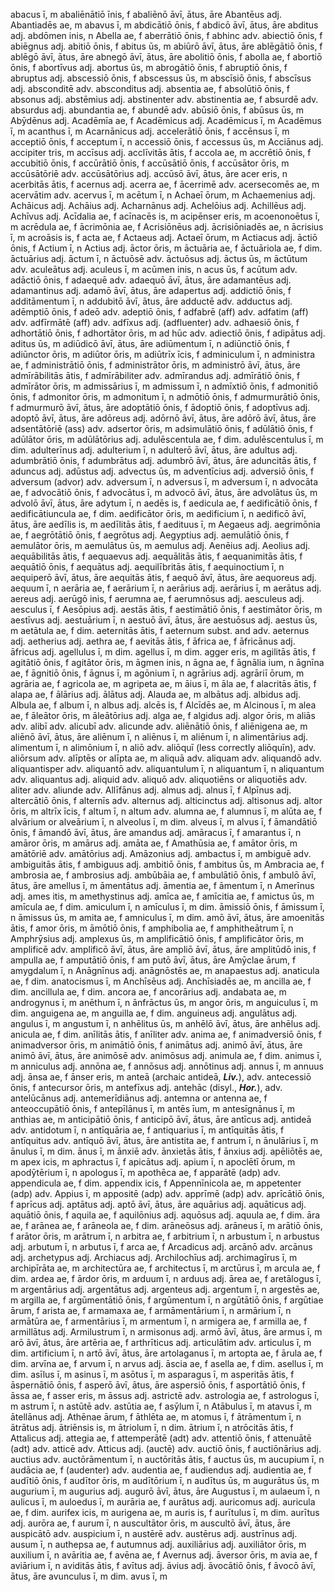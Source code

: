 abacus ī, m
abaliēnātiō īnis, f
abaliēnō āvī, ātus, āre
Abantēus adj.
Abantiadēs ae, m
abavus ī, m
abdicātiō ōnis, f
abdicō āvī, ātus, āre
abditus adj.
abdōmen inis, n
Abella ae, f
aberrātiō ōnis, f
abhinc adv.
abiectiō ōnis, f
abiēgnus adj.
abitiō ōnis, f
abitus ūs, m
abiūrō āvī, ātus, āre
ablēgātiō ōnis, f
ablēgō āvī, ātus, āre
abnegō āvī, ātus, āre
abolitiō ōnis, f
abolla ae, f
abortiō ōnis, f
abortīvus adj.
abortus ūs, m
abrogātiō ōnis, f
abruptiō ōnis, f
abruptus adj.
abscessiō ōnis, f
abscessus ūs, m
abscīsiō ōnis, f
abscīsus adj.
absconditē adv.
absconditus adj.
absentia ae, f
absolūtiō ōnis, f
absonus adj.
abstēmius adj.
abstinenter adv.
abstinentia ae, f
absurdē adv.
absurdus adj.
abundantia ae, f
abundē adv.
abūsiō ōnis, f
abūsus ūs, m
Abȳdēnus adj.
Acadēmīa ae, f
Acadēmicus adj.
Acadēmicus ī, m
Acadēmus ī, m
acanthus ī, m
Acarnānicus adj.
accelerātiō ōnis, f
accēnsus ī, m
acceptiō ōnis, f
acceptum ī, n
accessiō ōnis, f
accessus ūs, m
Acciānus adj.
accipiter tris, m
accīsus adj.
acclīvitās ātis, f
accola ae, m
accrētiō ōnis, f
accubitiō ōnis, f
accūrātiō ōnis, f
accūsātiō ōnis, f
accūsātor ōris, m
accūsātōriē adv.
accūsātōrius adj.
accūsō āvī, ātus, āre
acer eris, n
acerbitās ātis, f
acernus adj.
acerra ae, f
ācerrimē adv.
acersecomēs ae, m
acervātim adv.
acervus ī, m
acētum ī, n
Achaeī ōrum, m
Achaemenius adj.
Achāicus adj.
Achāius adj.
Acharnānus adj.
Achelōius adj.
Achillēus adj.
Achīvus adj.
Acīdalia ae, f
acīnacēs is, m
acipēnser eris, m
acoenonoētus ī, m
acrēdula ae, f
ācrimōnia ae, f
Acrisiōnēus adj.
ācrisiōniadēs ae, n
ācrisius ī, m
acroāsis is, f
acta ae, f
Actaeus adj.
Actaeī ōrum, m
Actiacus adj.
āctiō ōnis, f
Actium ī, n
Actius adj.
āctor ōris, m
āctuāria ae, f
āctuāriola ae, f dim.
āctuārius adj.
āctum ī, n
āctuōsē adv.
āctuōsus adj.
āctus ūs, m
āctūtum adv.
aculeātus adj.
aculeus ī, m
acūmen inis, n
acus ūs, f
acūtum adv.
adāctiō ōnis, f
adaequē adv.
adaequō āvī, ātus, āre
adamantēus adj.
adamantinus adj.
adamō āvī, ātus, āre
adapertus adj.
addictiō ōnis, f
additāmentum ī, n
addubitō āvī, ātus, āre
adductē adv.
adductus adj.
adēmptiō ōnis, f
adeō adv.
adeptiō ōnis, f
adfabrē (aff) adv.
adfatim (aff) adv.
adfīrmātē (aff) adv.
adfīxus adj.
(adfluenter) adv.
adhaesiō ōnis, f
adhortātiō ōnis, f
adhortātor ōris, m
ad  hūc adv.
adiectiō ōnis, f
adipātus adj.
aditus ūs, m
adiūdicō āvī, ātus, āre
adiūmentum ī, n
adiūnctiō ōnis, f
adiūnctor ōris, m
adiūtor ōris, m
adiūtrīx īcis, f
adminiculum ī, n
administra ae, f
administrātiō ōnis, f
administrātor ōris, m
administrō āvī, ātus, āre
admīrābilitās ātis, f
admīrābiliter adv.
admīrandus adj.
admīrātiō ōnis, f
admīrātor ōris, m
admissārius ī, m
admissum ī, n
admīxtiō ōnis, f
admonitiō ōnis, f
admonitor ōris, m
admonitum ī, n
admōtiō ōnis, f
admurmurātiō ōnis, f
admurmurō āvī, ātus, āre
adoptātiō ōnis, f
ādoptiō ōnis, f
adoptīvus adj.
adoptō āvī, ātus, āre
adōreus adj.
adōrnō āvī, ātus, āre
adōrō āvī, ātus, āre
adsentātōriē (ass) adv.
adsertor ōris, m
adsimulātiō ōnis, f
adūlātiō ōnis, f
adūlātor ōris, m
adūlātōrius adj.
adulēscentula ae, f dim.
adulēscentulus ī, m dim.
adulterīnus adj.
adulterium ī, n
adulterō āvī, ātus, āre
adultus adj.
adumbrātiō ōnis, f
adumbrātus adj.
adumbrō āvī, ātus, āre
aduncitās ātis, f
aduncus adj.
adūstus adj.
advectus ūs, m
adventīcius adj.
adversiō ōnis, f
adversum (advor) adv.
adversum ī, n
adversus ī, m
adversum ī, n
advocāta ae, f
advocātiō ōnis, f
advocātus ī, m
advocō āvī, ātus, āre
advolātus ūs, m
advolō āvī, ātus, āre
adytum ī, n
aedēs is, f
aedicula ae, f
aedificātiō ōnis, f
aedificātiuncula ae, f dim.
aedificātor ōris, m
aedificium ī, n
aedificō āvī, ātus, āre
aedīlis is, m
aedīlitās ātis, f
aedituus ī, m
Aegaeus adj.
aegrimōnia ae, f
aegrōtātiō ōnis, f
aegrōtus adj.
Aegyptius adj.
aemulātiō ōnis, f
aemulātor ōris, m
aemulātus ūs, m
aemulus adj.
Aenēius adj.
Aeolius adj.
aequābilitās ātis, f
aequaevus adj.
aequālitās ātis, f
aequanimitās ātis, f
aequātiō ōnis, f
aequātus adj.
aequilībritās ātis, f
aequinoctium ī, n
aequiperō āvī, ātus, āre
aequitās ātis, f
aequō āvī, ātus, āre
aequoreus adj.
aequum ī, n
aerāria ae, f
aerārium ī, n
aerārius adj.
aerārius ī, m
aerātus adj.
aereus adj.
aerūgō inis, f
aerumna ae, f
aerumnōsus adj.
aesculeus adj.
aesculus ī, f
Aesōpius adj.
aestās ātis, f
aestimātiō ōnis, f
aestimātor ōris, m
aestīvus adj.
aestuārium ī, n
aestuō āvī, ātus, āre
aestuōsus adj.
aestus ūs, m
aetātula ae, f dim.
aeternitās ātis, f
aeternum subst. and adv.
aeternus adj.
aetherius adj.
aethra ae, f
aevitās ātis, f
āfrica ae, f
āfricānus adj.
āfricus adj.
agellulus ī, m dim.
agellus ī, m dim.
agger eris, m
agilitās ātis, f
agitātiō ōnis, f
agitātor ōris, m
āgmen inis, n
āgna ae, f
āgnālia ium, n
āgnīna ae, f
āgnitiō ōnis, f
āgnus ī, m
agōnium ī, n
agrārius adj.
agrāriī ōrum, m
agrāria ae, f
agricola ae, m
agripeta ae, m
āius ī, m
āla ae, f
alacritās ātis, f
alapa ae, f
ālārius adj.
ālātus adj.
Alauda ae, m
albātus adj.
albidus adj.
Albula ae, f
album ī, n
albus adj.
alcēs is, f
Alcīdēs ae, m
Alcinous ī, m
alea ae, f
āleātor ōris, m
āleātōrius adj.
alga ae, f
algidus adj.
algor ōris, m
aliās adv.
alibī adv.
alicubī adv.
alicunde adv.
aliēnātiō ōnis, f
aliēnigena ae, m
aliēnō āvī, ātus, āre
aliēnum ī, n
aliēnus ī, m
aliēnum ī, n
alimentārius adj.
alimentum ī, n
alimōnium ī, n
aliō adv.
aliōquī (less correctly aliōquīn), adv.
aliōrsum adv.
alīptēs or alīpta ae, m
aliquā adv.
aliquam adv.
aliquandō adv.
aliquantisper adv.
aliquantō adv.
aliquantulum ī, n
aliquantum ī, n
aliquantum adv.
aliquantus adj.
aliquid adv.
aliquō adv.
aliquotiēns or aliquotiēs adv.
aliter adv.
aliunde adv.
Allīfānus adj.
almus adj.
alnus ī, f
Alpīnus adj.
altercātiō ōnis, f
alternīs adv.
alternus adj.
alticinctus adj.
altisonus adj.
altor ōris, m
altrīx īcis, f
altum ī, n
altum adv.
alumna ae, f
alumnus ī, m
alūta ae, f
alvārium or alveārium ī, n
alveolus ī, m dim.
alveus ī, m
alvus ī, f
āmandātiō ōnis, f
āmandō āvī, ātus, āre
amandus adj.
amāracus ī, f
amarantus ī, n
amāror ōris, m
amārus adj.
amāta ae, f
Amathūsia ae, f
amātor ōris, m
amātōriē adv.
amātōrius adj.
Amāzonius adj.
ambactus ī, m
ambiguē adv.
ambiguitās ātis, f
ambiguus adj.
ambitiō ōnis, f
ambitus ūs, m
Ambracia ae, f
ambrosia ae, f
ambrosius adj.
ambūbāia ae, f
ambulātiō ōnis, f
ambulō āvī, ātus, āre
amellus ī, m
āmentātus adj.
āmentia ae, f
āmentum ī, n
Amerīnus adj.
ames itis, m
amethystinus adj.
amīca ae, f
amīcitia ae, f
amictus ūs, m
amīcula ae, f dim.
amiculum ī, n
amīculus ī, m dim.
āmissiō ōnis, f
āmissum ī, n
āmissus ūs, m
amita ae, f
amniculus ī, m dim.
amō āvī, ātus, āre
amoenitās ātis, f
amor ōris, m
āmōtiō ōnis, f
amphibolia ae, f
amphitheātrum ī, n
Amphrȳsius adj.
amplexus ūs, m
amplificātiō ōnis, f
amplificātor ōris, m
amplificē adv.
amplificō āvī, ātus, āre
ampliō āvī, ātus, āre
amplitūdō inis, f
ampulla ae, f
amputātiō ōnis, f
am  putō āvī, ātus, āre
Amȳclae ārum, f
amygdalum ī, n
Anāgnīnus adj.
anāgnōstēs ae, m
anapaestus adj.
anaticula ae, f dim.
anatocismus ī, m
Anchīsēus adj.
Anchīsiadēs ae, m
ancilla ae, f dim.
ancillula ae, f dim.
ancora ae, f
ancorārius adj.
andabata ae, m
androgynus ī, m
anēthum ī, n
ānfrāctus ūs, m
angor ōris, m
anguiculus ī, m dim.
anguigena ae, m
anguilla ae, f dim.
anguineus adj.
angulātus adj.
angulus ī, m
angustum ī, n
anhēlitus ūs, m
anhēlō āvī, ātus, āre
anhēlus adj.
anicula ae, f dim.
anīlitās ātis, f
anīliter adv.
anima ae, f
animadversiō ōnis, f
animadversor ōris, m
animātiō ōnis, f
animātus adj.
animō āvī, ātus, āre
animō āvī, ātus, āre
animōsē adv.
animōsus adj.
animula ae, f dim.
animus ī, m
anniculus adj.
annōna ae, f
annōsus adj.
annōtinus adj.
annus ī, m
annuus adj.
ānsa ae, f
ānser eris, m
anteā (archaic antideā, ***Liv.***), adv.
antecessiō ōnis, f
antecursor ōris, m
antefīxus adj.
antehāc (disyl., ***Hor.***), adv.
antelūcānus adj.
antemerīdiānus adj.
antemna or antenna ae, f
anteoccupātiō ōnis, f
antepīlānus ī, m
antēs īum, m
antesīgnānus ī, m
anthias ae, m
anticipātiō ōnis, f
anticipō āvī, ātus, āre
antīcus adj.
antideā adv.
antidotum ī, n
antīquāria ae, f
antiquarius ī, m
antīquitās ātis, f
antīquitus adv.
antīquō āvī, ātus, āre
antistita ae, f
antrum ī, n
ānulārius ī, m
ānulus ī, m dim.
ānus ī, m
ānxiē adv.
ānxietās ātis, f
ānxius adj.
apēliōtēs ae, m
apex icis, m
aphractus ī, f
apicātus adj.
apium ī, n
apoclētī ōrum, m
apodȳtērium ī, n
apologus ī, m
apothēca ae, f
apparātē (adp) adv.
appendicula ae, f dim.
appendix icis, f
Appennīnicola ae, m
appetenter (adp) adv.
Appius ī, m
appositē (adp) adv.
apprīmē (adp) adv.
aprīcātiō ōnis, f
aprīcus adj.
aptātus adj.
aptō āvī, ātus, āre
aquārius adj.
aquāticus adj.
aquātiō ōnis, f
aquila ae, f
aquilōnius adj.
aquōsus adj.
aquula ae, f dim.
āra ae, f
arānea ae, f
arāneola ae, f dim.
arāneōsus adj.
arāneus ī, m
arātiō ōnis, f
arātor ōris, m
arātrum ī, n
arbitra ae, f
arbitrium ī, n
arbustum ī, n
arbustus adj.
arbutum ī, n
arbutus ī, f
arca ae, f
Arcadicus adj.
arcānō adv.
arcānus adj.
archetypus adj.
Archiacus adj.
Archilochīus adj.
archimagīrus ī, m
archipīrāta ae, m
architectūra ae, f
architectus ī, m
arctūrus ī, m
arcula ae, f dim.
ardea ae, f
ārdor ōris, m
arduum ī, n
arduus adj.
ārea ae, f
aretālogus ī, m
argentārius adj.
argentātus adj.
argenteus adj.
argentum ī, n
argestēs ae, m
argilla ae, f
argūmentātiō ōnis, f
argūmentum ī, n
argūtātiō ōnis, f
argūtiae ārum, f
arista ae, f
armamaxa ae, f
armāmentārium ī, n
armārium ī, n
armātūra ae, f
armentārius ī, m
armentum ī, n
armigera ae, f
armilla ae, f
armillātus adj.
Armilustrum ī, n
armisonus adj.
armō āvī, ātus, āre
armus ī, m
arō āvī, ātus, āre
artēria ae, f
arthrīticus adj.
articulātim adv.
articulus ī, m dim.
artificium ī, n
artō āvī, ātus, āre
artolaganus ī, m
artopta ae, f
ārula ae, f dim.
arvīna ae, f
arvum ī, n
arvus adj.
āscia ae, f
asella ae, f dim.
asellus ī, m dim.
asīlus ī, m
asinus ī, m
asōtus ī, m
asparagus ī, m
asperitās ātis, f
āspernātiō ōnis, f
asperō āvī, ātus, āre
aspersiō ōnis, f
asportātiō ōnis, f
āssa ae, f
asser eris, m
āssus adj.
astrictē adv.
astrologia ae, f
astrologus ī, m
astrum ī, n
astūtē adv.
astūtia ae, f
asȳlum ī, n
Atābulus ī, m
atavus ī, m
ātellānus adj.
Athēnae ārum, f
āthlēta ae, m
atomus ī, f
ātrāmentum ī, n
ātrātus adj.
ātriēnsis is, m
ātriolum ī, n dim.
ātrium ī, n
atrōcitās ātis, f
Attalicus adj.
attegia ae, f
attemperātē (adt) adv.
attentiō ōnis, f
attenuātē (adt) adv.
atticē adv.
Atticus adj.
(auctē) adv.
auctiō ōnis, f
auctiōnārius adj.
auctius adv.
auctōrāmentum ī, n
auctōritās ātis, f
auctus ūs, m
aucupium ī, n
audācia ae, f
(audenter) adv.
audentia ae, f
audiendus adj.
audientia ae, f
audītiō ōnis, f
audītor ōris, m
audītōrium ī, n
audītus ūs, m
augurātus ūs, m
augurium ī, m
augurius adj.
augurō āvī, ātus, āre
Augustus ī, m
aulaeum ī, n
aulicus ī, m
auloedus ī, m
aurāria ae, f
aurātus adj.
auricomus adj.
auricula ae, f dim.
aurifex icis, m
aurigena ae, m
auris is, f
aurītulus ī, m dim.
aurītus adj.
aurōra ae, f
aurum ī, n
auscultātor ōris, m
auscultō āvī, ātus, āre
auspicātō adv.
auspicium ī, n
austērē adv.
austērus adj.
austrīnus adj.
ausum ī, n
authepsa ae, f
autumnus adj.
auxiliārius adj.
auxiliātor ōris, m
auxilium ī, n
avāritia ae, f
avēna ae, f
Avernus adj.
āversor ōris, m
avia ae, f
aviārium ī, n
aviditās ātis, f
avītus adj.
āvius adj.
āvocātiō ōnis, f
āvocō āvī, ātus, āre
avunculus ī, m dim.
avus ī, m
